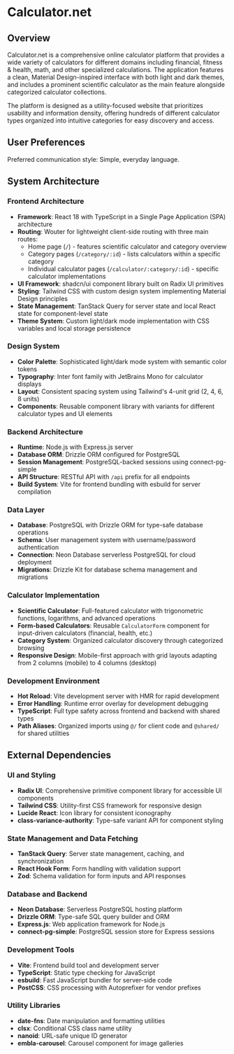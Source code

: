 # Calculator.net

## Overview

Calculator.net is a comprehensive online calculator platform that provides a wide variety of calculators for different domains including financial, fitness & health, math, and other specialized calculations. The application features a clean, Material Design-inspired interface with both light and dark themes, and includes a prominent scientific calculator as the main feature alongside categorized calculator collections.

The platform is designed as a utility-focused website that prioritizes usability and information density, offering hundreds of different calculator types organized into intuitive categories for easy discovery and access.

## User Preferences

Preferred communication style: Simple, everyday language.

## System Architecture

### Frontend Architecture
- **Framework**: React 18 with TypeScript in a Single Page Application (SPA) architecture
- **Routing**: Wouter for lightweight client-side routing with three main routes:
  - Home page (`/`) - features scientific calculator and category overview
  - Category pages (`/category/:id`) - lists calculators within a specific category
  - Individual calculator pages (`/calculator/:category/:id`) - specific calculator implementations
- **UI Framework**: shadcn/ui component library built on Radix UI primitives
- **Styling**: Tailwind CSS with custom design system implementing Material Design principles
- **State Management**: TanStack Query for server state and local React state for component-level state
- **Theme System**: Custom light/dark mode implementation with CSS variables and local storage persistence

### Design System
- **Color Palette**: Sophisticated light/dark mode system with semantic color tokens
- **Typography**: Inter font family with JetBrains Mono for calculator displays
- **Layout**: Consistent spacing system using Tailwind's 4-unit grid (2, 4, 6, 8 units)
- **Components**: Reusable component library with variants for different calculator types and UI elements

### Backend Architecture
- **Runtime**: Node.js with Express.js server
- **Database ORM**: Drizzle ORM configured for PostgreSQL
- **Session Management**: PostgreSQL-backed sessions using connect-pg-simple
- **API Structure**: RESTful API with `/api` prefix for all endpoints
- **Build System**: Vite for frontend bundling with esbuild for server compilation

### Data Layer
- **Database**: PostgreSQL with Drizzle ORM for type-safe database operations
- **Schema**: User management system with username/password authentication
- **Connection**: Neon Database serverless PostgreSQL for cloud deployment
- **Migrations**: Drizzle Kit for database schema management and migrations

### Calculator Implementation
- **Scientific Calculator**: Full-featured calculator with trigonometric functions, logarithms, and advanced operations
- **Form-based Calculators**: Reusable `CalculatorForm` component for input-driven calculators (financial, health, etc.)
- **Category System**: Organized calculator discovery through categorized browsing
- **Responsive Design**: Mobile-first approach with grid layouts adapting from 2 columns (mobile) to 4 columns (desktop)

### Development Environment
- **Hot Reload**: Vite development server with HMR for rapid development
- **Error Handling**: Runtime error overlay for development debugging
- **TypeScript**: Full type safety across frontend and backend with shared types
- **Path Aliases**: Organized imports using `@/` for client code and `@shared/` for shared utilities

## External Dependencies

### UI and Styling
- **Radix UI**: Comprehensive primitive component library for accessible UI components
- **Tailwind CSS**: Utility-first CSS framework for responsive design
- **Lucide React**: Icon library for consistent iconography
- **class-variance-authority**: Type-safe variant API for component styling

### State Management and Data Fetching
- **TanStack Query**: Server state management, caching, and synchronization
- **React Hook Form**: Form handling with validation support
- **Zod**: Schema validation for form inputs and API responses

### Database and Backend
- **Neon Database**: Serverless PostgreSQL hosting platform
- **Drizzle ORM**: Type-safe SQL query builder and ORM
- **Express.js**: Web application framework for Node.js
- **connect-pg-simple**: PostgreSQL session store for Express sessions

### Development Tools
- **Vite**: Frontend build tool and development server
- **TypeScript**: Static type checking for JavaScript
- **esbuild**: Fast JavaScript bundler for server-side code
- **PostCSS**: CSS processing with Autoprefixer for vendor prefixes

### Utility Libraries
- **date-fns**: Date manipulation and formatting utilities
- **clsx**: Conditional CSS class name utility
- **nanoid**: URL-safe unique ID generator
- **embla-carousel**: Carousel component for image galleries